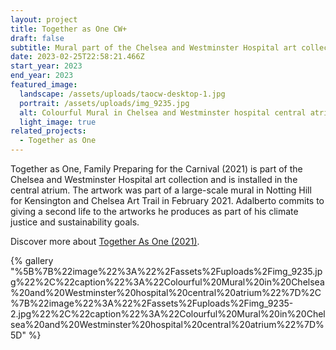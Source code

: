 ```yaml
---
layout: project
title: Together as One CW+
draft: false
subtitle: Mural part of the Chelsea and Westminster Hospital art collection
date: 2023-02-25T22:58:21.466Z
start_year: 2023
end_year: 2023
featured_image:
  landscape: /assets/uploads/taocw-desktop-1.jpg
  portrait: /assets/uploads/img_9235.jpg
  alt: Colourful Mural in Chelsea and Westminster hospital central atrium
  light_image: true
related_projects:
  - Together as One
---
```

Together as One, Family Preparing for the Carnival (2021) is part of the Chelsea and Westminster Hospital art collection and is installed in the central atrium. The artwork was part of a large-scale mural in Notting Hill for Kensington and Chelsea Art Trail in February 2021.  Adalberto commits to giving a second life to the artworks he produces as part of his climate justice and sustainability goals.

Discover more about [Together As One (2021)](https://adalbertolonardi.com/projects/together-as-one/).

{% gallery "%5B%7B%22image%22%3A%22%2Fassets%2Fuploads%2Fimg_9235.jpg%22%2C%22caption%22%3A%22Colourful%20Mural%20in%20Chelsea%20and%20Westminster%20hospital%20central%20atrium%22%7D%2C%7B%22image%22%3A%22%2Fassets%2Fuploads%2Fimg_9235-2.jpg%22%2C%22caption%22%3A%22Colourful%20Mural%20in%20Chelsea%20and%20Westminster%20hospital%20central%20atrium%22%7D%5D" %}